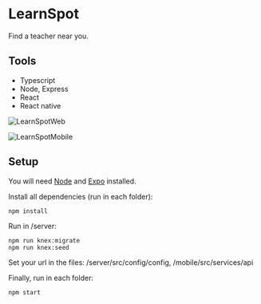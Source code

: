 # LearnSpot

Find a teacher near you.

## Tools

- Typescript
- Node, Express
- React
- React native

![LearnSpotWeb](github-assets/learnSpotWeb.gif)

![LearnSpotMobile](github-assets/learnSpotMobile.gif)

## Setup

You will need [Node](https://nodejs.org/en/) and [Expo](https://expo.io/) installed.

Install all dependencies (run in each folder):
```
npm install
```

Run in /server:
```
npm run knex:migrate
npm run knex:seed
```

Set your url in the files: /server/src/config/config, /mobile/src/services/api

Finally, run in each folder:
```
npm start
```